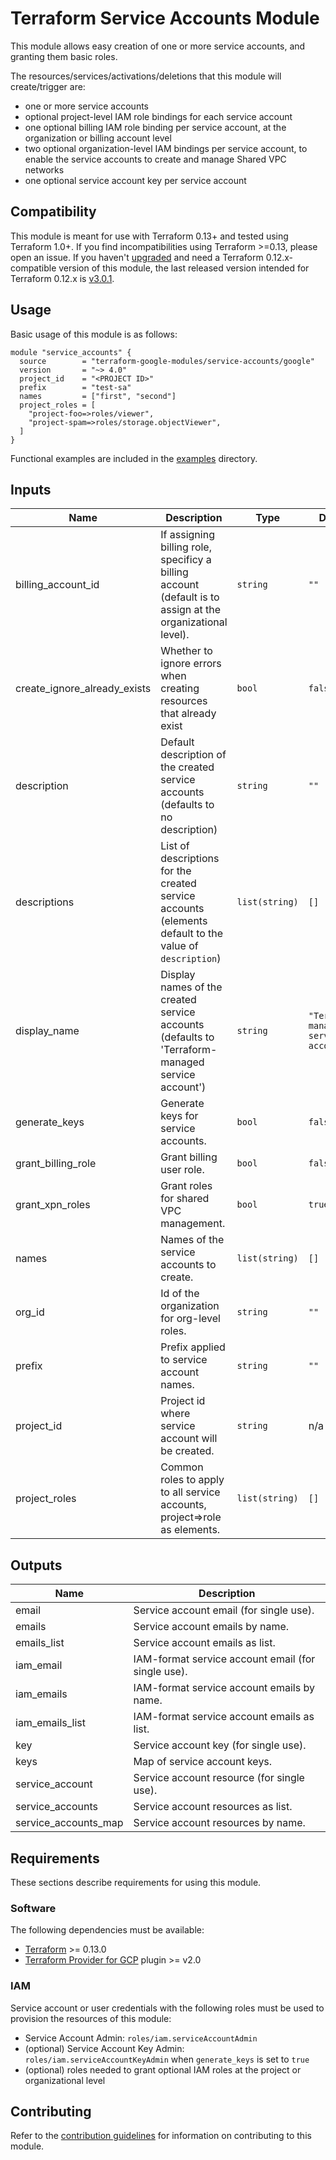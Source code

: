 # Terraform Service Accounts Module

This module allows easy creation of one or more service accounts, and granting them basic roles.

The resources/services/activations/deletions that this module will create/trigger are:

- one or more service accounts
- optional project-level IAM role bindings for each service account
- one optional billing IAM role binding per service account, at the organization or billing account level
- two optional organization-level IAM bindings per service account, to enable the service accounts to create and manage Shared VPC networks
- one optional service account key per service account

## Compatibility
This module is meant for use with Terraform 0.13+ and tested using Terraform 1.0+. If you find incompatibilities using Terraform >=0.13, please open an issue.
 If you haven't
[upgraded](https://www.terraform.io/upgrade-guides/0-13.html) and need a Terraform
0.12.x-compatible version of this module, the last released version
intended for Terraform 0.12.x is [v3.0.1](https://registry.terraform.io/modules/terraform-google-modules/-service-accounts/google/v3.0.1).

## Usage

Basic usage of this module is as follows:

```hcl
module "service_accounts" {
  source        = "terraform-google-modules/service-accounts/google"
  version       = "~> 4.0"
  project_id    = "<PROJECT ID>"
  prefix        = "test-sa"
  names         = ["first", "second"]
  project_roles = [
    "project-foo=>roles/viewer",
    "project-spam=>roles/storage.objectViewer",
  ]
}
```

Functional examples are included in the
[examples](./examples/) directory.

<!-- BEGINNING OF PRE-COMMIT-TERRAFORM DOCS HOOK -->
## Inputs

| Name | Description | Type | Default | Required |
|------|-------------|------|---------|:--------:|
| billing\_account\_id | If assigning billing role, specificy a billing account (default is to assign at the organizational level). | `string` | `""` | no |
| create\_ignore\_already\_exists | Whether to ignore errors when creating resources that already exist | `bool` | `false` | no |
| description | Default description of the created service accounts (defaults to no description) | `string` | `""` | no |
| descriptions | List of descriptions for the created service accounts (elements default to the value of `description`) | `list(string)` | `[]` | no |
| display\_name | Display names of the created service accounts (defaults to 'Terraform-managed service account') | `string` | `"Terraform-managed service account"` | no |
| generate\_keys | Generate keys for service accounts. | `bool` | `false` | no |
| grant\_billing\_role | Grant billing user role. | `bool` | `false` | no |
| grant\_xpn\_roles | Grant roles for shared VPC management. | `bool` | `true` | no |
| names | Names of the service accounts to create. | `list(string)` | `[]` | no |
| org\_id | Id of the organization for org-level roles. | `string` | `""` | no |
| prefix | Prefix applied to service account names. | `string` | `""` | no |
| project\_id | Project id where service account will be created. | `string` | n/a | yes |
| project\_roles | Common roles to apply to all service accounts, project=>role as elements. | `list(string)` | `[]` | no |

## Outputs

| Name | Description |
|------|-------------|
| email | Service account email (for single use). |
| emails | Service account emails by name. |
| emails\_list | Service account emails as list. |
| iam\_email | IAM-format service account email (for single use). |
| iam\_emails | IAM-format service account emails by name. |
| iam\_emails\_list | IAM-format service account emails as list. |
| key | Service account key (for single use). |
| keys | Map of service account keys. |
| service\_account | Service account resource (for single use). |
| service\_accounts | Service account resources as list. |
| service\_accounts\_map | Service account resources by name. |

<!-- END OF PRE-COMMIT-TERRAFORM DOCS HOOK -->

## Requirements

These sections describe requirements for using this module.

### Software

The following dependencies must be available:

- [Terraform](https://www.terraform.io/downloads.html) >= 0.13.0
- [Terraform Provider for GCP][terraform-provider-gcp] plugin >= v2.0

### IAM

Service account or user credentials with the following roles must be used to provision the resources of this module:

- Service Account Admin: `roles/iam.serviceAccountAdmin`
- (optional) Service Account Key Admin: `roles/iam.serviceAccountKeyAdmin` when `generate_keys` is set to `true`
- (optional) roles needed to grant optional IAM roles at the project or organizational level

## Contributing

Refer to the [contribution guidelines](./CONTRIBUTING.md) for
information on contributing to this module.

[iam-module]: https://registry.terraform.io/modules/terraform-google-modules/iam/google
[project-factory-module]: https://registry.terraform.io/modules/terraform-google-modules/project-factory/google
[terraform-provider-gcp]: https://www.terraform.io/docs/providers/google/index.html
[terraform]: https://www.terraform.io/downloads.html
